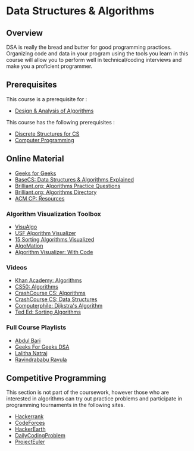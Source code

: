 # Data Structures & Algorithms

## Overview

DSA is really the bread and butter for good programming practices. Organizing code and data in your program using the tools you learn in this course will allow you to perform well in technical/coding interviews and make you a proficient programmer.

## Prerequisites

This course is a prerequisite for : 
* [Design & Analysis of Algorithms](../CS364)

This course has the following prerequisites :
* [Discrete Structures for CS](../CSF222)
* [Computer Programming](../CSF111)

## Online Material

* [Geeks for Geeks](https://www.geeksforgeeks.org/gate-cs-notes-gq/)
* [BaseCS: Data Structures & Algorithms Explained](https://medium.com/basecs)
* [Brilliant.org: Algorithms Practice Questions](https://brilliant.org/computer-science/) 
* [Brilliant.org: Algorithms Directory](https://brilliant.org/wiki/algorithm/)
* [ACM CP: Resources](https://www.acmbpdc.org/cp)

### Algorithm Visualization Toolbox

* [VisuAlgo](https://visualgo.net/en)
* [USF Algorithm Visualizer](https://www.cs.usfca.edu/~galles/visualization/Algorithms.html)
* [15 Sorting Algorithms Visualized](https://www.youtube.com/watch?v=kPRA0W1kECg)
* [AlgoMation](http://www.algomation.com/) 
* [Algorithm Visualizer: With Code](https://algorithm-visualizer.org/)

### Videos

* [Khan Academy: Algorithms](https://www.khanacademy.org/computing/computer-science/algorithms)
* [CS50: Algorithms](https://www.youtube.com/watch?v=U9o49qwa6hk&list=PLhQjrBD2T3828ZVcVzEIhsHVgjANGZveu&index=4)
* [CrashCourse CS: Algorithms](https://www.youtube.com/watch?v=rL8X2mlNHPM)
* [CrashCourse CS: Data Structures](https://www.youtube.com/watch?v=DuDz6B4cqVc)
* [Computerphile: Dijkstra's Algorithm](https://www.youtube.com/watch?v=GazC3A4OQTE)
* [Ted Ed: Sorting Algorithms](https://www.youtube.com/watch?v=WaNLJf8xzC4)

### Full Course Playlists

* [Abdul Bari](https://www.youtube.com/watch?v=0IAPZzGSbME&list=PLDN4rrl48XKpZkf03iYFl-O29szjTrs_O)
* [Geeks For Geeks DSA](https://www.youtube.com/channel/UC0RhatS1pyxInC00YKjjBqQ/playlists)
* [Lalitha Natraj](https://www.youtube.com/channel/UCNsGQ_oLlH89HoKd5uyoAEQ/playlists) 
* [Ravindrababu Ravula](https://www.youtube.com/playlist?list=PLEbnTDJUr_IeHYw_sfBOJ6gk5pie0yP-0)

## Competitive Programming
This section is not part of the coursework, however those who are interested in algorithms can try out practice problems and participate in programming tournaments in the following sites.

* [Hackerrank](https://www.hackerrank.com/dashboard)
* [CodeForces](https://codeforces.com/)
* [HackerEarth](https://www.hackerearth.com/practice/)
* [DailyCodingProblem](https://www.dailycodingproblem.com/)
* [ProjectEuler](https://projecteuler.net/archives)
